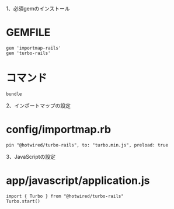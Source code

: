 1、必須gemのインストール
# GEMFILE
```
gem 'importmap-rails'
gem 'turbo-rails'
```
# コマンド
```
bundle
```
2、インポートマップの設定
# config/importmap.rb
```
pin "@hotwired/turbo-rails", to: "turbo.min.js", preload: true
```
3、JavaScriptの設定
# app/javascript/application.js
```
import { Turbo } from "@hotwired/turbo-rails"
Turbo.start()
```
